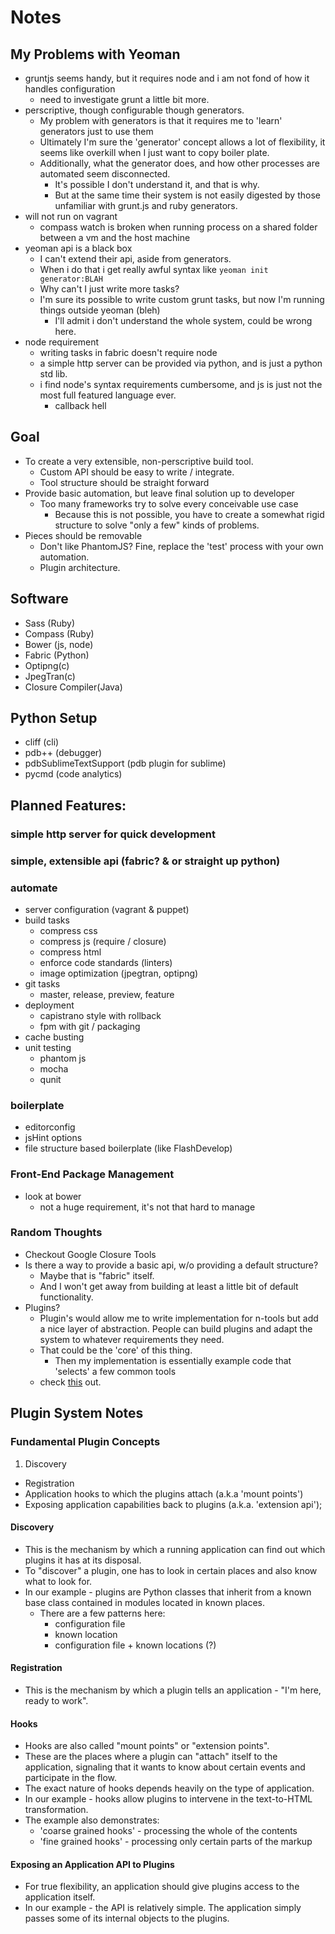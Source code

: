 # Notes

## My Problems with Yeoman
* gruntjs seems handy, but it requires node and i am not fond of how it handles configuration
    * need to investigate grunt a little bit more.
* perscriptive, though configurable though generators.
    * My problem with generators is that it requires me to 'learn' generators just to use them
    * Ultimately I'm sure the 'generator' concept allows a lot of flexibility, it seems like overkill when I just want to copy boiler plate.
    * Additionally, what the generator does, and how other processes are automated seem disconnected. 
        * It's possible I don't understand it, and that is why. 
        * But at the same time their system is not easily digested by those unfamiliar with grunt.js and ruby generators.
* will not run on vagrant
    * compass watch is broken when running process on a shared folder between a vm and the host machine
* yeoman api is a black box
    * I can't extend their api, aside from generators. 
    * When i do that i get really awful syntax like `yeoman init generator:BLAH`
    * Why can't I just write more tasks?
    * I'm sure its possible to write custom grunt tasks, but now I'm running things outside yeoman (bleh)
        * I'll admit i don't understand the whole system, could be wrong here.
* node requirement
    * writing tasks in fabric doesn't require node
    * a simple http server can be provided via python, and is just a python std lib.
    * i find node's syntax requirements cumbersome, and js is just not the most full featured language ever.
        * callback hell

## Goal
* To create a very extensible, non-perscriptive build tool.
    * Custom API should be easy to write / integrate.
    * Tool structure should be straight forward
* Provide basic automation, but leave final solution up to developer
    * Too many frameworks try to solve every conceivable use case
        * Because this is not possible, you have to create a somewhat rigid structure to solve "only a few" kinds of problems.
* Pieces should be removable
    * Don't like PhantomJS? Fine, replace the 'test' process with your own automation.
    * Plugin architecture.

## Software
* Sass (Ruby)
* Compass (Ruby)
* Bower (js, node)
* Fabric (Python)
* Optipng(c)
* JpegTran(c)
* Closure Compiler(Java)

## Python Setup
* cliff (cli)
* pdb++ (debugger)
* pdbSublimeTextSupport (pdb plugin for sublime)
* pycmd (code analytics)

## Planned Features:

### simple http server for quick development

### simple, extensible api (fabric? & or straight up python)

### automate
* server configuration (vagrant & puppet)
* build tasks
    * compress css
    * compress js (require / closure)
    * compress html
    * enforce code standards (linters)
    * image optimization (jpegtran, optipng)
* git tasks
    * master, release, preview, feature
* deployment
    * capistrano style with rollback
    * fpm with git / packaging
* cache busting
* unit testing
    * phantom js
    * mocha
    * qunit

### boilerplate
* editorconfig
* jsHint options
* file structure based boilerplate (like FlashDevelop)

### Front-End Package Management
* look at bower
    * not a huge requirement, it's not that hard to manage

### Random Thoughts
* Checkout Google Closure Tools
* Is there a way to provide a basic api, w/o providing a default structure?
    * Maybe that is "fabric" itself. 
    * And I won't get away from building at least a little bit of default functionality.
* Plugins? 
    * Plugin's would allow me to write implementation for n-tools but add a nice layer of abstraction. People can build plugins and adapt the system to whatever requirements they need.
    * That could be the 'core' of this thing.
        * Then my implementation is essentially example code that 'selects' a few common tools
    * check [this](http://eli.thegreenplace.net/2012/08/07/fundamental-concepts-of-plugin-infrastructures/) out.

## Plugin System Notes

### Fundamental Plugin Concepts
1. Discovery
* Registration
* Application hooks to which the plugins attach (a.k.a 'mount points')
* Exposing application capabilities back to plugins (a.k.a. 'extension api');

#### Discovery
* This is the mechanism by which a running application can find out which plugins it has at its disposal.
* To "discover" a plugin, one has to look in certain places and also know what to look for.
* In our example - plugins are Python classes that inherit from a known base class contained in modules located in known places.
    * There are a few patterns here:
        * configuration file
        * known location
        * configuration file + known locations (?)

#### Registration
* This is the mechanism by which a plugin tells an application - "I'm here, ready to work".

#### Hooks
* Hooks are also called "mount points" or "extension points".
* These are the places where a plugin can "attach" itself to the application, signaling that it wants to know about certain events and participate in the flow.
* The exact nature of hooks depends heavily on the type of application.
* In our example - hooks allow plugins to intervene in the text-to-HTML transformation.
* The example also demonstrates:
    * 'coarse grained hooks' - processing the whole of the contents
    * 'fine grained hooks' - processing only certain parts of the markup

#### Exposing an Application API to Plugins
* For true flexibility, an application should give plugins access to the application itself.
* In our example - the API is relatively simple. The application simply passes some of its internal objects to the plugins.